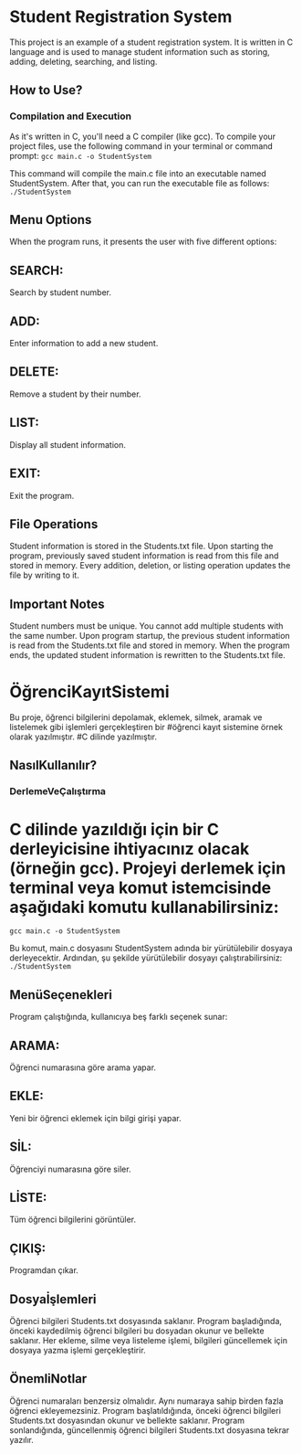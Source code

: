 # Student Registration System
This project is an example of a student registration system. It is written in C language and is used to manage student information such as storing, adding, deleting, searching, and listing.

## How to Use?
### Compilation and Execution

As it's written in C, you'll need a C compiler (like gcc). To compile your project files, use the following command in your terminal or command prompt:
`gcc main.c -o StudentSystem`

This command will compile the main.c file into an executable named StudentSystem. After that, you can run the executable file as follows:
`./StudentSystem`

## Menu Options

When the program runs, it presents the user with five different options:

## SEARCH: 
Search by student number.
## ADD:
Enter information to add a new student.
## DELETE: 
Remove a student by their number.
## LIST:
Display all student information.
## EXIT: 
Exit the program.

## File Operations

Student information is stored in the Students.txt file.
Upon starting the program, previously saved student information is read from this file and stored in memory.
Every addition, deletion, or listing operation updates the file by writing to it.

## Important Notes

Student numbers must be unique. You cannot add multiple students with the same number.
Upon program startup, the previous student information is read from the Students.txt file and stored in memory.
When the program ends, the updated student information is rewritten to the Students.txt file.

# ÖğrenciKayıtSistemi
Bu proje, öğrenci bilgilerini depolamak, eklemek, silmek, aramak ve listelemek gibi işlemleri gerçekleştiren bir #öğrenci kayıt sistemine örnek olarak yazılmıştır. #C dilinde yazılmıştır.

## NasılKullanılır?
### DerlemeVeÇalıştırma

# C dilinde yazıldığı için bir C derleyicisine ihtiyacınız olacak (örneğin gcc). Projeyi derlemek için terminal veya komut istemcisinde aşağıdaki komutu kullanabilirsiniz:
`gcc main.c -o StudentSystem`

Bu komut, main.c dosyasını StudentSystem adında bir yürütülebilir dosyaya derleyecektir. Ardından, şu şekilde yürütülebilir dosyayı çalıştırabilirsiniz:
`./StudentSystem`

## MenüSeçenekleri

Program çalıştığında, kullanıcıya beş farklı seçenek sunar:

## ARAMA: 
Öğrenci numarasına göre arama yapar.
## EKLE:
Yeni bir öğrenci eklemek için bilgi girişi yapar.
## SİL: 
Öğrenciyi numarasına göre siler.
## LİSTE:
Tüm öğrenci bilgilerini görüntüler.
## ÇIKIŞ: 
Programdan çıkar.

## Dosyaİşlemleri

Öğrenci bilgileri Students.txt dosyasında saklanır.
Program başladığında, önceki kaydedilmiş öğrenci bilgileri bu dosyadan okunur ve bellekte saklanır.
Her ekleme, silme veya listeleme işlemi, bilgileri güncellemek için dosyaya yazma işlemi gerçekleştirir.

## ÖnemliNotlar

Öğrenci numaraları benzersiz olmalıdır. Aynı numaraya sahip birden fazla öğrenci ekleyemezsiniz.
Program başlatıldığında, önceki öğrenci bilgileri Students.txt dosyasından okunur ve bellekte saklanır.
Program sonlandığında, güncellenmiş öğrenci bilgileri Students.txt dosyasına tekrar yazılır.

